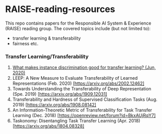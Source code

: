 # RAISE-reading-resources

This repo contains papers for the Responsible AI System & Experience (RAISE) reading group. The covered topics include (but not limited to): 
- transfer learning & transferability
- fairness etc.


### Transfer Learning/Transferability
1. [What makes instance discrimination good for transfer learning? (Jun, 2020)](https://arxiv.org/abs/2006.06606)
2. LEEP: A New Measure to Evaluate Transferability of Learned Representations (Feb. 2020) [https://arxiv.org/abs/2002.12462]
3. Towards Understanding the Transferability of Deep Representation (Spe. 2019) [https://arxiv.org/abs/1909.12031]
4. Transferability and Hardness of Supervised Classification Tasks (Aug. 2019) [https://arxiv.org/abs/1908.08142]
5. An Information-Theoretic Metric of Transferability for Task Transfer Learning (Dec. 2018) [https://openreview.net/forum?id=BkxAUjRqY7]
6. Taskonomy: Disentangling Task Transfer Learning (Apr. 2018) [https://arxiv.org/abs/1804.08328]
